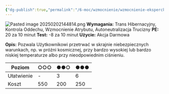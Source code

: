 ```yaml
---
{"dg-publish":true,"permalink":"/6-moc/wzmocnienie/wzmocnienie-eksperckie/przetrwanie/","dgPassFrontmatter":true}
---
```


![Pasted image 20250202144814.png](/img/user/6%20Obrazy/Pasted%20image%2020250202144814.png)
**Wymagania:** Trans Hibernacyjny, Kontrola Oddechu, Wzmocnienie Atrybutu, Autoneutralizacja Trucizny
**PE:** 20 za 10 minut
**Test:** -8 za 10 minut
**Użycie:** Akcja Darmowa

**Opis:** Pozwala Użytkownikowi przetrwać w skrajnie niebezpiecznych warunkach, np. w próżni kosmicznej, przy bardzo wysokiej lub bardzo niskiej temperaturze albo przy nieodpowiednim ciśnieniu.

| Poziom     | ○○○ | ●●○ | ●●● |
| ---------- | --- | --- | --- |
| Ułatwienie | -   | 3   | 6   |
| Koszt      | 550 | 200 | 250 |
